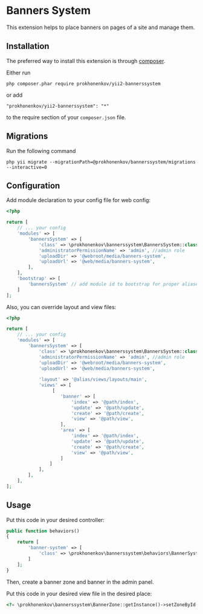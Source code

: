 Banners System
==============
This extension helps to place banners on pages of a site and manage them.

Installation
------------

The preferred way to install this extension is through [composer](http://getcomposer.org/download/).

Either run

```
php composer.phar require prokhonenkov/yii2-bannerssystem
```

or add

```
"prokhonenkov/yii2-bannerssystem": "*"
```

to the require section of your `composer.json` file.


Migrations
----------

Run the following command

```
php yii migrate --migrationPath=@prokhonenkov/bannerssystem/migrations --interactive=0
```


Configuration
-------------

Add module declaration to your config file for web config:
```php
<?php

return [
    // ... your config
    'modules' => [
        'bannersSystem' => [
            'class' => \prokhonenkov\bannerssystem\BannersSystem::class,
            'administratorPermissionName' => 'admin', //admin role
            'uploadDir' => '@webroot/media/banners-system',
            'uploadUrl' => '@web/media/banners-system',
        ],
    ],
    'bootstrap' => [        
        'bannersSystem' // add module id to bootstrap for proper aliases and url routes binding
    ]
];

```

Also, you can override layout and view files:
```php
<?php

return [
    // ... your config
    'modules' => [
        'bannersSystem' => [
            'class' => \prokhonenkov\bannerssystem\BannersSystem::class,
            'administratorPermissionName' => 'admin', //admin role
            'uploadDir' => '@webroot/media/banners-system',
            'uploadUrl' => '@web/media/banners-system',
            
            'layout' => '@alias/views/layouts/main',
            'views' => [
                 [
                    'banner' => [
                        'index' => '@path/index',
                        'update' => '@path/update',
                        'create' => '@path/create',
                        'view' => '@path/view',
                    ],
                    'area' => [
                        'index' => '@path/index',
                        'update' => '@path/update',
                        'create' => '@path/create',
                        'view' => '@path/view',
                    ]
                ]
            ],
        ],
    ],
];

```


Usage
-----

Put this code in your desired controller: 
```php
public function behaviors()
{
    return [
        'banner-system' => [
            'class' => \prokhonenkov\bannerssystem\behaviors\BannerSystemBehavior::class
        ]
    ];
}
```

Then, create a banner zone and banner in the admin panel. 

Put this code in your desired view file in the desired place:
```php
<?= \prokhonenkov\bannerssystem\BannerZone::getInstance()->setZoneById(BANNER_ZONE_ID);?>
```